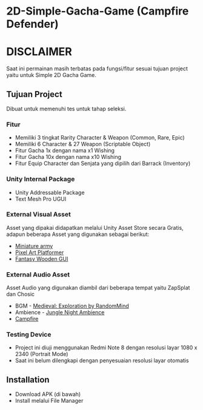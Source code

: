 # 2D-Simple-Gacha-Game (Campfire Defender)

# DISCLAIMER
Saat ini permainan masih terbatas pada fungsi/fitur sesuai tujuan project yaitu untuk Simple 2D Gacha Game.

## Tujuan Project
Dibuat untuk memenuhi tes untuk tahap seleksi.

### Fitur
* Memiliki 3 tingkat Rarity Character & Weapon (Common, Rare, Epic)
* Memiliki 6 Character & 27 Weapon (Scriptable Object)
* Fitur Gacha 1x dengan nama x1 Wishing
* Fitur Gacha 10x dengan nama x10 Wishing
* Fitur Equip Character dan Senjata yang dipilih dari Barrack (Inventory)

### Unity Internal Package
* Unity Addressable Package
* Text Mesh Pro UGUI

### External Visual Asset
Asset yang dipakai didapatkan melalui Unity Asset Store secara Gratis, adapun beberapa Asset yang digunakan sebagai berikut:
* [Miniature army](https://assetstore.unity.com/packages/2d/characters/miniature-army-2d-v-1-medieval-style-72935)
* [Pixel Art Platformer](https://assetstore.unity.com/packages/2d/environments/pixel-art-platformer-village-props-166114)
* [Fantasy Wooden GUI](https://assetstore.unity.com/packages/2d/gui/fantasy-wooden-gui-free-103811)

### External Audio Asset
Asset Audio yang digunakan diambil dari beberapa tempat yaitu ZapSplat dan Chosic
* BGM - [Medieval: Exploration by RandomMind](https://www.chosic.com/download-audio/28501/#google_vignette)
* Ambience - [Jungle Night Ambience](https://www.zapsplat.com/music/thailand-jungle-night-ambience-insects-close-up-and-in-distance-1/)
* [Campfire](https://www.zapsplat.com/music/fire-small-wood-with-roar-hiss-and-crackle/)

### Testing Device
* Project ini diuji menggunakan Redmi Note 8 dengan resolusi layar 1080 x 2340 (Portrait Mode)
* Saat ini belum dilengkapi dengan penyesuaian resolusi layar otomatis

## Installation

* Download APK (di bawah)
* Install melalui File Manager
